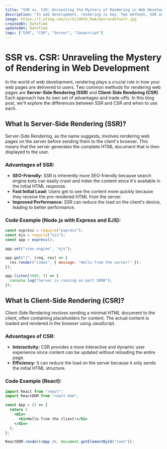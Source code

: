 ```yaml
---
title: "SSR vs. CSR: Unraveling the Mystery of Rendering in Web Development"
description: "In web development, rendering is key. Two methods, SSR and CSR, offer distinct advantages. This post explores their differences."
image: https://i.ytimg.com/vi/SzJ46YA_RaA/maxresdefault.jpg
createdAt: DateTime
updatedAt: DateTime
tags: ["SSR", "CSR", "Server", "Javascript"]
---
```


# SSR vs. CSR: Unraveling the Mystery of Rendering in Web Development

In the world of web development, rendering plays a crucial role in how your web pages are delivered to users. Two common methods for rendering web pages are **Server-Side Rendering (SSR)** and **Client-Side Rendering (CSR)**. Each approach has its own set of advantages and trade-offs. In this blog post, we'll explore the differences between SSR and CSR and when to use each.

## What Is Server-Side Rendering (SSR)?

Server-Side Rendering, as the name suggests, involves rendering web pages on the server before sending them to the client's browser. This means that the server generates the complete HTML document that is then displayed to the user.

### Advantages of SSR:

- **SEO-Friendly:** SSR is inherently more SEO-friendly because search engine bots can easily crawl and index the content since it's available in the initial HTML response.
- **Fast Initial Load:** Users get to see the content more quickly because they receive the pre-rendered HTML from the server.
- **Improved Performance:** SSR can reduce the load on the client's device, leading to better performance.

### Code Example (Node.js with Express and EJS):

```javascript
const express = require("express");
const ejs = require("ejs");
const app = express();

app.set("view engine", "ejs");

app.get("/", (req, res) => {
  res.render("index", { message: "Hello from the server!" });
});

app.listen(3000, () => {
  console.log("Server is running on port 3000");
});
```

## What Is Client-Side Rendering (CSR)?

Client-Side Rendering involves sending a minimal HTML document to the client, often containing placeholders for content. The actual content is loaded and rendered in the browser using JavaScript.

### Advantages of CSR:

- **Interactivity:** CSR provides a more interactive and dynamic user experience since content can be updated without reloading the entire page.
- **Efficiency:** It can reduce the load on the server because it only sends the initial HTML structure.

### Code Example (React):

```jsx
import React from "react";
import ReactDOM from "react-dom";

const App = () => {
  return (
    <div>
      <h1>Hello from the client!</h1>
    </div>
  );
};

ReactDOM.render(<App />, document.getElementById("root"));
```
